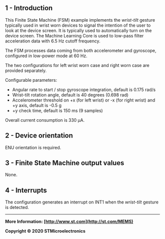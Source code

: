 ## 1 - Introduction

This Finite State Machine (FSM) example implements the *wrist-tilt* gesture typically used in wrist worn devices to signal the intention of the user to look at the device screen. It is typically used to automatically turn on the device screen. The Machine Learning Core is used to low-pass filter acceleration data with 6.5 Hz cutoff frequency.

The FSM processes data coming from both accelerometer and gyroscope, configured in low-power mode at 60 Hz.

The two configurations for left wrist worn case and right worn case are provided separately. 

Configurable parameters:

- Angular rate to start / stop gyroscope integration, default is 0.175 rad/s
- Wrist-tilt rotation angle, default is 40 degrees (0.698 rad)
- Accelerometer threshold on +x (for left wrist) or -x (for right wrist) and +y axis, default is -0.5 g
- +y check time, default is 150 ms (9 samples)

Overall current consumption is 330 µA.


## 2 - Device orientation

ENU orientation is required.


## 3 - Finite State Machine output values

None.


## 4 - Interrupts

The configuration generates an interrupt on INT1 when the *wrist-tilt* gesture is detected.

------

**More Information: [http://www.st.com](http://st.com/MEMS)**

**Copyright © 2020 STMicroelectronics**

